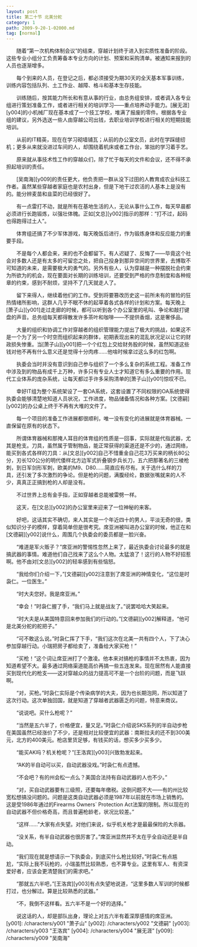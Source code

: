 ```yaml
---
layout: post
title: 第二十节 北美分舵
category: 1
path: 2009-9-20-1-02000.md
tag: [normal]
---
```


　　随着“第一次机构体制会议”的结束，穿越计划终于进入到实质性准备的阶段。这些专业小组分工负责筹备本专业方向的计划、预案和采购清单。被通知来报到的人员也逐渐增多。

　　每个到来的人员，在登记之后，都必须接受为期30天的全天基本军事训练，训练内容包括队列、土工作业、越障、格斗和基本生存技能。

　　训练随后，按其能力所长和有意从事的行业，由总务组安排，或者调入各专业组进行策划准备工作，或者进行相关的培训学习——重点培养动手能力。[展无涯][y004]的小机械厂现在基本成了一个技工学校，堆满了报废的零件。根据各专业组的建议，另外选送一些人由穿越公司出钱，去职业培训学校进行相关的短期技能培训。

　　从前的IT精英，现在在学习砌墙铺瓦；从前的办公室文员，此时在学踩缝纫机；更多从来就没进过车间的人，却围绕着机床或者工作台，笨拙的学习着手艺。

　　原来就从事技术性工作的穿越众们，除了忙于每天的文件和会议，还不得不承担起培训的责任。

　　[吴南海][y009]的责任更大，他负责把一群从没下过田的人教育成农业科技工作者。虽然某些穿越者家庭也是农村出身，但是下地干过农活的人基本上是没有的。能分辨麦苗和韭菜的已经很好了。

　　有一点雷打不动，就是所有在基地生活的人，无论从事什么工作，每天早晨都必须进行长跑锻炼，以强壮体魄。正如[文总][y002]指示的那样：“打不过，起码也得跑得过土人”。

　　体育组还搞了不少军体游戏，每天晚饭后进行，作为锻炼身体和反应能力的重要手段。

　　不是每个人都会来，来的也不会都留下。有人迟疑了、反悔了——毕竟这个社会对多数人还是有太多的可留恋之处，把自己投身到那异空间的世界里，去博取不可知道的未来，是需要极大的勇气的。另外有些人，认为穿越是一种摆脱社会约束为所欲为的机会，现在要面对长期的训练培训，还要受到严格的作息制度和各种规章的约束，感到不耐烦，坚持不了几天就走人了。

　　留下来得人，继续着他们的工作。受到将要篡改历史这一前所未有的冒险的狂热情绪所影响，这群人几乎不眠不休的起草着各式各样的计划和方案。每天晚上[萧子山][y001]走过走廊的时候，都可以听到各个办公室里的吼叫、争论和敲打键盘的声音。总务组每天都得散发许多茶叶和咖啡——不提供香烟，这是奢侈品。

　　大量的组织和协调工作对穿越者的组织管理能力提出了极大的挑战，如果这不是一个为了另一个时空而组织起来的群体，初期表现出来的混乱状况足以让它的财政损失惨重。当[萧子山][y001]把一个个红包上交给财务股的时候，虽然知道这些钱对他不再有什么意义还是觉得十分肉疼……他啥时候拿过这么多的红包啊。

　　执委会当时并没有意识到自己参与组织了一个多么复杂的系统工程。准备工作中涉及到的物品有成千上万种，许多只有专业人士才知道它有多么重要的作用。现代工业体系的庞杂系统，让每天都过手许多采购清单的[萧子山][y001]惊叹不已。

　　幸好IT组为整个系统架设了一套OA系统，这套设置了不同权限的OA系统使得执委会能够清楚地知道人员状况，工作进度，物品储备情况和各种方案。[文德嗣][y002]的办公桌上终于不再有大堆的文件了。

　　每一个项目的准备工作进展都很顺利，唯一没有变化的进展就是体育器械。一直保留在原有的状态下。

　　所谓体育器械和那掩人耳目的体育组的性质是一回事，实际就是代指武器，尤其是枪支。刀具，虽然属于管制物品，能正常获得的渠道还是不少的，通过网络，能买到各式各样的刀具：从[文总][y002]自己不惜重金自己花3万买来的柄长80公分，刃长120公分的明代倭样北方边军式折叠钢步兵长刀，五六把那著名的三棱枪刺，到日军剑形军刺，欧美的M9、D80……简直应有尽有。关于选什么样的刀具，还引发了多次激烈的争论。但是枪的问题，满腹经纶，数据张嘴就来的人不少，真真正正搞到枪的人却是没有。

　　不过世界上总有金手指，正如穿越者总能被雷劈一样。

　　这天，在[文总][y002]的办公室里来迎来了一位神秘的来客。

　　好吧，这话其实不确切，来人其实是一个年近四十的男人，平淡无奇的很，类似知识分子的模样，穿着简单但是很考究。席亚洲被叫进办公室的时候，他正在和[文德嗣][y002]说什么，周围几个执委会的委员都是一脸兴奋。

　　“难道是军火贩子？”席亚洲的警惕性忽然上来了，最近执委会讨论最多的就是搞武器的事情。难道他们自己找来了这么个人物。太猛浪了！这行的人物不好招惹啊。他不由对[文总][y002]的轻率感到有些恼怒。

　　“我给你们介绍一下，”[文德嗣][y002]注意到了席亚洲的神情变化，“这位是时袅仁。一位医生。”

　　“时大夫您好。我是席亚洲。”

　　“幸会！”时袅仁握了手，“我们马上就是战友了。”说罢哈哈大笑起来。

　　“时大夫是从美国特意回来参加我们的行动的。”[文德嗣][y002]解释道，“他可是北美分舵的舵把子。”

　　“可不敢这么说。”时袅仁挥了下手，“我们这次在北美一共有四个人，下了决心参加穿越行动。小瑞把房子都给卖了，准备给大家买枪！”

　　“买枪！”这个词让席亚洲打了个激凌。他本来对搞枪的事情并不太热衷，因为知道希望不大。最多通过网络渠道能高价再搞一些五连发来。现在居然有人能直接买到现代化的枪支——这对穿越众的战力提高可不是一个台阶的问题，而是飞跃啊。

　　“对，买枪。”时袅仁实际是个传染病学的大夫，因为也长期泡网，所以知道了这次行动。这次单独回国，就是知道了穿越者武器匮乏的问题，特意来商议。

　　“说说吧。买什么枪呢？”

　　“当然是五六半了，价格便宜，量又足。”时袅仁介绍说SKS系列的半自动步枪在美国虽然已经涨价了不少，还是相对比较便宜的武器：南斯拉夫的还不到300美元，北方的400美元。枪店里货足够，有钱买的话，想买多少买多少。

　　“能买AK吗？机关枪呢？”[王洛宾][y003]兴致勃发起来。

　　“AK的半自动可以买，自动武器没戏。”时袅仁有点遗憾。

　　“不会吧？有的州会松一点么？美国合法持有自动武器的人也不少。”

　　“对，买自动武器要有三级照，还要每年缴税。这倒问题不大——有的州比较宽松想搞没问题的。问题是这类自动武器必须是1987年以前就在市场上销售的。这是受1986年通过的Firearms Owners` Protection Act法案的限制。所以现在的自动武器不但价格奇高，而且普遍枪龄老，状况比较差。”

　　“这样……”大家有点失望。对他们来说，似乎机关枪才是最最保险的大杀器。

　　“没关系，有半自动武器也很厉害了。”席亚洲显然并不太在乎全自动还是半自动。

　　“我们现在就是想请示一下执委会，到底买什么枪比较好。”时袅仁有点尴尬，“实际上我不玩枪的，小瑞虽然比较熟悉，也不算专业。这里有军人、有资深爱好者，应该会更清楚我们的需求吧。”

　　“那就五六半吧，”[王洛宾][y003]有点失望地说道，“这里多数人军训的时候都打过，也分解过。算是比较熟悉的武器。”

　　“不，我倒不这样看。五六半不是一个好的选择。”

　　说这话的人，却是部队出身，理论上对五六半有着深厚感情的席亚洲。
[y001]: /characters/y001 "萧子山"
[y002]: /characters/y002 "文德嗣"
[y003]: /characters/y003 "王洛宾"
[y004]: /characters/y004 "展无涯"
[y009]: /characters/y009 "吴南海"
